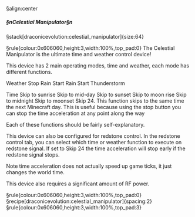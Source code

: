 §align:center
##### §nCelestial Manipulator§n

§stack[draconicevolution:celestial_manipulator]{size:64}

§rule{colour:0x606060,height:3,width:100%,top_pad:0}
The Celestial Manipulator is the ultimate time and weather control device!

This device has 2 main operating modes, time and weather, each mode has different functions.

Weather
Stop Rain
Start Rain
Start Thunderstorm

Time
Skip to sunrise
Skip to mid-day
Skip to sunset
Skip to moon rise
Skip to midnight
Skip to moonset
Skip 24.
This function skips to the same time the next Minecraft day. This is useful because using the stop button you can stop the time acceleration at any point along the way

Each of these functions should be fairly self-explanatory.

This device can also be configured for redstone control. In the redstone control tab, you can select which time or weather function to execute on redstone signal. If set to Skip 24 the time acceleration will stop early if the redstone signal stops. 

Note time acceleration does not actually speed up game ticks, it just changes the world time.

This device also requires a significant amount of RF power.

§rule{colour:0x606060,height:3,width:100%,top_pad:0}
§recipe[draconicevolution:celestial_manipulator]{spacing:2}
§rule{colour:0x606060,height:3,width:100%,top_pad:3}